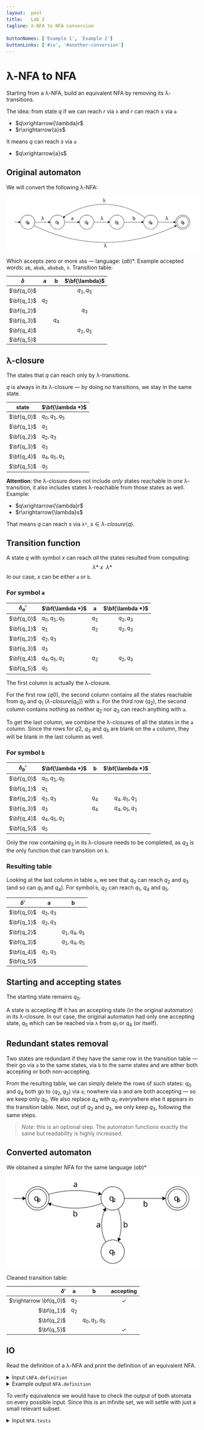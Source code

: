 ```yaml
---
layout:  post
title:   Lab 2
tagline: λ-NFA to NFA conversion

buttonNames: ['Example 1', 'Example 2']
buttonLinks: ['#io', '#another-conversion']
---
```


# λ-NFA to NFA

Starting from a λ-NFA, build an equivalent NFA by removing  its λ-transitions.

The idea: from state $q$ if we can reach $r$ via `λ` and $r$ can reach $s$ via `a`

- $q\xrightarrow{\lambda}r$
- $r\xrightarrow{a}s$

It means $q$ can reach $s$ via `a`

- $q\xrightarrow{a}s$


## Original automaton

We will convert the following λ-NFA:

![l-nfa](assets/l-nfa-original.svg)

Which accepts zero or more `ab`s — language: $(ab)*$. Example accepted words: `ab`, `abab`, `ababab`, `λ`. Transition table:

| $\delta$   | **a** | **b** | $\bf{\lambda}$ |
| ---------- | :---: | :---: | :------------: |
| $\bf{q_0}$ |       |       |   $q_1,q_5$    |
| $\bf{q_1}$ | $q_2$ |       |                |
| $\bf{q_2}$ |       |       |     $q_3$      |
| $\bf{q_3}$ |       | $q_4$ |                |
| $\bf{q_4}$ |       |       |   $q_1,q_5$    |
| $\bf{q_5}$ |       |       |                |



## λ-closure

The states that $q$ can reach only by λ-transitions.

 $q$ is always in its λ-closure — by doing no transitions, we stay in the same state.

| state      | $\bf{\lambda *}$ |
| ---------- | :--------------- |
| $\bf{q_0}$ | $q_0, q_1, q_5$  |
| $\bf{q_1}$ | $q_1$            |
| $\bf{q_2}$ | $q_2, q_3$       |
| $\bf{q_3}$ | $q_3$            |
| $\bf{q_4}$ | $q_4, q_5, q_1$  |
| $\bf{q_5}$ | $q_5$            |

**Attention**: the λ-closure does not include *only* states reachable in one λ-transition, it also includes states λ-reachable from those states as well. Example:

- $q\xrightarrow{\lambda}r$
- $r\xrightarrow{\lambda}s$

That means $q$ can reach $s$ via `λ*`, $s \in λ \text{-} closure(q)$.



## Transition function

A state $q$ with symbol $x$ can reach *all* the states resulted from computing:
$$
\lambda{*} \ x\ \ \lambda*
$$
In our case, $x$ can be either `a` or `b`.

### For symbol `a`

| $\delta_a'$ | $\bf{\lambda *}$ |   a   | $\bf{\lambda *}$ |
| ----------- | :--------------- | :---: | :--------------: |
| $\bf{q_0}$  | $q_0, q_1, q_5$  | $q_2$ |    $q_2, q_3$    |
| $\bf{q_1}$  | $q_1$            | $q_2$ |    $q_2, q_3$    |
| $\bf{q_2}$  | $q_2, q_3$       |       |                  |
| $\bf{q_3}$  | $q_3$            |       |                  |
| $\bf{q_4}$  | $q_4, q_5, q_1$  | $q_2$ |    $q_2, q_3$    |
| $\bf{q_5}$  | $q_5$            |       |                  |

The first column is actually the λ-closure.

For the first row ($q0$), the second column contains all the states reachable from $q_0$ and $q_1$ ($λ \text{-} closure(q_0)$) with `a`. For the third row ($q_2$), the second column contains nothing as neither $q_2$ nor $q_3$ can reach anything with `a`.

To get the last column, we combine the λ-closures of all the states in the `a` column. Since the rows for $q2$, $q_3$ and $q_5$ are blank on the `a` column, they will be blank in the last column as well.

### For symbol `b`

| $\delta_b'$ | $\bf{\lambda *}$ |   b   | $\bf{\lambda *}$ |
| ----------- | :--------------- | :---: | :--------------: |
| $\bf{q_0}$  | $q_0, q_1, q_5$  |       |                  |
| $\bf{q_1}$  | $q_1$            |       |                  |
| $\bf{q_2}$  | $q_2, q_3$       | $q_4$ | $q_4, q_5, q_1$  |
| $\bf{q_3}$  | $q_3$            | $q_4$ | $q_4, q_5, q_1$  |
| $\bf{q_4}$  | $q_4, q_5, q_1$  |       |                  |
| $\bf{q_5}$  | $q_5$            |       |                  |

Only the row containing $q_3$ in its λ-closure needs to be completed, as $q_3$ is the only function that can transition on `b`.

### Resulting table

Looking at the last column in table `a`, we see that $q_0$ can reach $q_2$ and $q_3$ (and so can $q_1$ and $q_4$). For symbol `b`, $q_2$ can reach $q_1$, $q_4$ and $q_5$.

| $\delta'$  |     a      |        b        |
| ---------- | :--------: | :-------------: |
| $\bf{q_0}$ | $q_2, q_3$ |                 |
| $\bf{q_1}$ | $q_2, q_3$ |                 |
| $\bf{q_2}$ |            | $q_1, q_4, q_5$ |
| $\bf{q_3}$ |            | $q_1, q_4, q_5$ |
| $\bf{q_4}$ | $q_2, q_3$ |                 |
| $\bf{q_5}$ |            |                 |



## Starting and accepting states

The starting state remains $q_0$.

A state is accepting iff it has an accepting state (in the original automaton) in its λ-closure. In our case, the original automaton had only one accepting state, $q_5$ which can be reached via  `λ` from $q_1$ or $q_4$ (or itself).



## Redundant states removal

Two states are redundant if they have the same row in the transition table — their go via `a` to the same states, via `b` to the same states and are either both accepting or both non-accepting.

From the resulting table, we can simply delete the rows of such states: $q_0$ and $q_4$ both go to $\langle q_2, q_3 \rangle$ via `a`;  nowhere via `b` and are both accepting — so we keep only $q_0$. We also replace $q_4$ with $q_0$ everywhere else it appears in the transition table. Next, out of $q_2$ and $q_3$, we only keep $q_3$, following the same steps.

> *Note*: this is an optional step. The automaton functions exactly the same but readability is highly increased.



## Converted automaton




We obtained a simpler NFA for the same language $(ab)*$

![nfa](assets/l-nfa-transformed.svg)

Cleaned transition table:

|              $\delta'$ |   a   |        b        | accepting |
| ---------------------: | :---: | :-------------: | :-------: |
| $\rightarrow \bf{q_0}$ | $q_2$ |                 |     ✓     |
|             $\bf{q_1}$ | $q_2$ |                 |           |
|             $\bf{q_2}$ |       | $q_0, q_1, q_5$ |           |
|             $\bf{q_5}$ |       |                 |     ✓     |

## IO

Read the definition of a λ-NFA and print the definition of an equivalent NFA.

<details markdown="1"><summary>Input <code>LNFA.definition</code></summary>

```
5
0 _ 1
0 _ 5
1 a 2
2 _ 3
3 b 4
4 _ 5
4 _ 1
```

Accepting states on the first line; entries in the transition table on subsequent lines.

</details>



<details markdown="1"><summary>Example output <code>NFA.definition</code></summary>

```
0 5
0 b 2
2 b 0
2 b 1
2 b 5
1 a 2
2 b 5
```

Definition of the NFA.  It is not the only NFA equivalent to the original λ-NFA — depending on the method you chose, your output may vary.

</details>



To verify equivalence we would have to check the output of both atomata on every possible input. Since this is an infinite set, we will settle with just a small relevant subset.

<details markdown="1"><summary>Input <code>NFA.tests</code></summary>
<section class="side-by-side">
<div class="half" markdown="1">
```
ab
abab
ababab
_

a
ba
aba
abb
bbb
aaa
```
</div>
<div class="half" markdown="1">
```
1
1
1
1

0
0
0
0
0
0
```
</div>
</section>


Words to test on the converted automaton.

</details>



# Another conversion

Language: $(a \| b)^*a$

[Narrated video](https://youtu.be/_OsI2s0sLRA) (direct λ-NFA to DFA conversion)



<details markdown="1"><summary>Input <code>LNFA.definition</code></summary>

```
8
0 _ 1
0 _ 7
1 _ 2
1 _ 4
2 a 3
3 _ 6
4 b 5
5 _ 6
6 _ 1
6 _ 7
7 a 8
```

</details>



<details markdown="1"><summary>Input <code>NFA.tests</code></summary>
<section class="side-by-side">
<div class="half" markdown="1">
```
a
aaaa
bba
aabba
bbaa
ababa
babaa
baaaba

b
bbb
ab
aaaab
abab
bbab
```
</div>
<div class="half" markdown="1">
```
1
1
1
1
1
1
1
1

0
0
0
0
0
0
```
</div>
</section>
</details>



# More examples

Narrated transformations:

- [basic](https://youtu.be/I6GFKekMr7s)

- [more complex](https://youtu.be/Jz4YQ09nOxA)

- [different explanation](https://youtu.be/oEraHUCwFVU)

  ​
